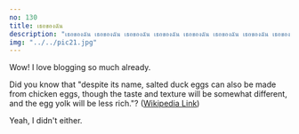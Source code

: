 ```yaml
---
no: 130
title: เธอของฉัน
description: "เธอของฉัน เธอของฉัน เธอของฉัน เธอของฉัน เธอของฉัน เธอของฉัน เธอของฉัน เธอของฉัน"
img: "../../pic21.jpg"
---
```


Wow! I love blogging so much already.

Did you know that "despite its name, salted duck eggs can also be made from
chicken eggs, though the taste and texture will be somewhat different, and the
egg yolk will be less rich."?
([Wikipedia Link](https://en.wikipedia.org/wiki/Salted_duck_egg))

Yeah, I didn't either.

